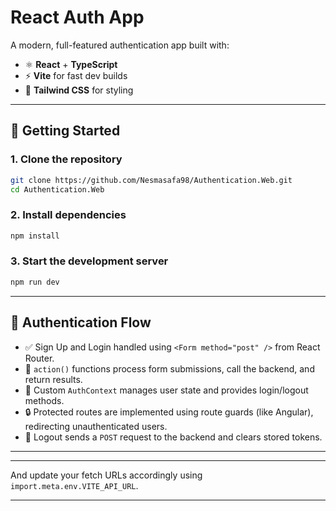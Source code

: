 # React Auth App

A modern, full-featured authentication app built with:

-   ⚛️ **React** + **TypeScript**
-   ⚡ **Vite** for fast dev builds
-   🎨 **Tailwind CSS** for styling

---

## 🚀 Getting Started

### 1. Clone the repository

```bash
git clone https://github.com/Nesmasafa98/Authentication.Web.git
cd Authentication.Web
```

### 2. Install dependencies

```bash
npm install
```

### 3. Start the development server

```bash
npm run dev
```

---

## 🔐 Authentication Flow

-   ✅ Sign Up and Login handled using `<Form method="post" />` from React Router.
-   🧠 `action()` functions process form submissions, call the backend, and return results.
-   🔁 Custom `AuthContext` manages user state and provides login/logout methods.
-   🔒 Protected routes are implemented using route guards (like Angular), redirecting unauthenticated users.
-   🚪 Logout sends a `POST` request to the backend and clears stored tokens.

---

---

And update your fetch URLs accordingly using `import.meta.env.VITE_API_URL`.

---

